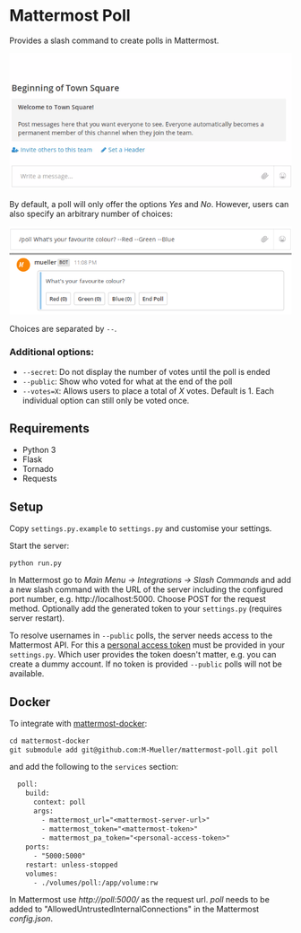 Mattermost Poll
===============
Provides a slash command to create polls in Mattermost.

![Example](/doc/example_yes_no.gif)

By default, a poll will only offer the options *Yes* and *No*. However, users can also specify an arbitrary number of choices:

![Example](/doc/example_colours.png)

Choices are separated by `--`.

### Additional options:
- `--secret`: Do not display the number of votes until the poll is ended
- `--public`: Show who voted for what at the end of the poll
- `--votes=X`: Allows users to place a total of *X* votes. Default is 1. 
  Each individual option can still only be voted once.

Requirements
------------
- Python 3
- Flask
- Tornado
- Requests

Setup
-----
Copy `settings.py.example` to `settings.py` and customise your settings.

Start the server:
```
python run.py
```
In Mattermost go to *Main Menu -> Integrations -> Slash Commands* and add a new slash command with the URL of the server including the configured port number, e.g. http://localhost:5000.
Choose POST for the request method.
Optionally add the generated token to your `settings.py` (requires server restart).

To resolve usernames in `--public` polls, the server needs access to the
Mattermost API. For this a [personal access token](https://docs.mattermost.com/developer/personal-access-tokens.html) must be provided in your `settings.py`. Which user provides the token doesn't matter, e.g. you can create a dummy account. If no token is provided `--public` polls will not be available.

Docker
------
To integrate with [mattermost-docker](https://github.com/mattermost/mattermost-docker):
```
cd mattermost-docker
git submodule add git@github.com:M-Mueller/mattermost-poll.git poll
```
and add the following to the ```services``` section:
```
  poll:
    build:
      context: poll
      args:
        - mattermost_url="<mattermost-server-url>"
        - mattermost_token="<mattermost-token>"
        - mattermost_pa_token="<personal-access-token>"
    ports:
      - "5000:5000"
    restart: unless-stopped
    volumes:
      - ./volumes/poll:/app/volume:rw
```

In Mattermost use *http://poll:5000/* as the request url. *poll* needs to be added to "AllowedUntrustedInternalConnections" in the Mattermost *config.json*.

